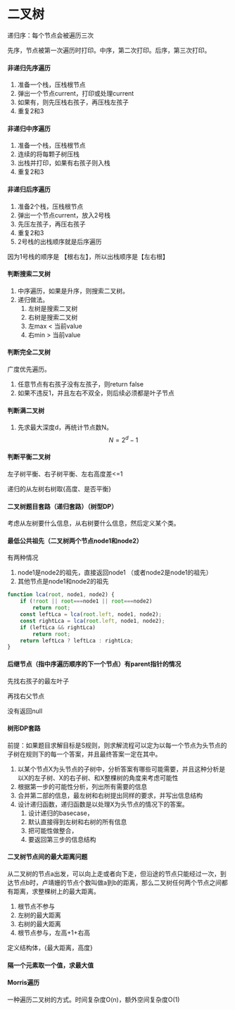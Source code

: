 # 二叉树

递归序：每个节点会被遍历三次

先序，节点被第一次遍历时打印。中序，第二次打印。后序，第三次打印。

#### 非递归先序遍历

1. 准备一个栈，压栈根节点
2. 弹出一个节点current，打印或处理current
3. 如果有，则先压栈右孩子，再压栈左孩子
4. 重复2和3

#### 非递归中序遍历

1.  准备一个栈，压栈根节点
2. 连续的将每颗子树压栈
3. 出栈并打印，如果有右孩子则入栈
4. 重复2和3

#### 非递归后序遍历

1. 准备2个栈，压栈根节点
2. 弹出一个节点current，放入2号栈
3. 先压左孩子，再压右孩子
4. 重复2和3
5. 2号栈的出栈顺序就是后序遍历

因为1号栈的顺序是 【根右左】，所以出栈顺序是【左右根】

#### 判断搜索二叉树

1. 中序遍历，如果是升序，则搜索二叉树。
2. 递归做法。
   1. 左树是搜索二叉树
   2. 右树是搜索二叉树
   3. 左max < 当前value
   4. 右min > 当前value  

#### 判断完全二叉树

广度优先遍历。

1. 任意节点有右孩子没有左孩子，则return false
2. 如果不违反1，并且左右不双全，则后续必须都是叶子节点

#### 判断满二叉树

1. 先求最大深度d，再统计节点数N。 
   $$
   N=2^d-1
   $$

#### 判断平衡二叉树

左子树平衡、右子树平衡、左右高度差<=1

递归的从左树右树取{高度、是否平衡}

#### 二叉树题目套路（递归套路）（树型DP）

考虑从左树要什么信息，从右树要什么信息，然后定义某个类。

#### 最低公共祖先（二叉树两个节点node1和node2）

有两种情况

1. node1是node2的祖先，直接返回node1 （或者node2是node1的祖先）
2. 其他节点是node1和node2的祖先

```javascript
function lca(root, node1, node2) {
    if (!root || root===node1 || root===node2)
        return root;
    const leftLca = lca(root.left, node1, node2);
    const rightLca = lca(root.left, node1, node2);
    if (leftLca && rightLca)
        return root;
    return leftLca ? leftLca : rightLca;
}
```

#### 后继节点（指中序遍历顺序的下一个节点）有parent指针的情况

先找右孩子的最左叶子

再找右父节点

没有返回null

#### 树形DP套路

前提：如果题目求解目标是S规则，则求解流程可以定为以每一个节点为头节点的子树在规则下的每一个答案，并且最终答案一定在其中。

1. 以某个节点X为头节点的子树中，分析答案有哪些可能需要，并且这种分析是以X的左子树、X的右子树、和X整棵树的角度来考虑可能性
2. 根据第一步的可能性分析，列出所有需要的信息
3. 合并第二部的信息，最左树和右树提出同样的要求，并写出信息结构
4. 设计递归函数，递归函数是以处理X为头节点的情况下的答案。
   1. 设计递归的basecase，
   2. 默认直接得到左树和右树的所有信息
   3. 把可能性做整合，
   4. 要返回第三步的信息结构

#### 二叉树节点间的最大距离问题

从二叉树的节点a出发，可以向上走或者向下走，但沿途的节点只能经过一次，到达节点b时，卢靖姗的节点个数叫做a到b的距离，那么二叉树任何两个节点之间都有距离，求整棵树上的最大距离。

1.   根节点不参与
   1. 左树的最大距离
   2. 右树的最大距离
2. 根节点参与，左高+1+右高

定义结构体，{最大距离，高度}

#### 隔一个元素取一个值，求最大值

#### Morris遍历

一种遍历二叉树的方式。时间复杂度O(n)，额外空间复杂度O(1)